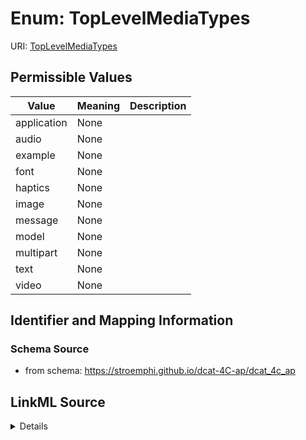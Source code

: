 # Enum: TopLevelMediaTypes



URI: [TopLevelMediaTypes](TopLevelMediaTypes.md)

## Permissible Values

| Value | Meaning | Description |
| --- | --- | --- |
| application | None |  |
| audio | None |  |
| example | None |  |
| font | None |  |
| haptics | None |  |
| image | None |  |
| message | None |  |
| model | None |  |
| multipart | None |  |
| text | None |  |
| video | None |  |









## Identifier and Mapping Information







### Schema Source


* from schema: https://stroemphi.github.io/dcat-4C-ap/dcat_4c_ap






## LinkML Source

<details>
```yaml
name: TopLevelMediaTypes
from_schema: https://stroemphi.github.io/dcat-4C-ap/dcat_4c_ap
rank: 1000
enum_uri: iana:top-level-media-types
permissible_values:
  application:
    text: application
  audio:
    text: audio
  example:
    text: example
  font:
    text: font
  haptics:
    text: haptics
  image:
    text: image
  message:
    text: message
  model:
    text: model
  multipart:
    text: multipart
  text:
    text: text
  video:
    text: video

```
</details>
